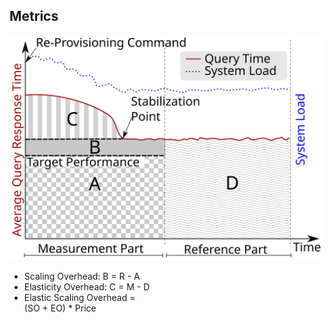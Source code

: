## Metrics

![Epoch](img/single_epoch.svg)
<!-- .element style="float: left; width: 500px; height: auto" -->

<div>
    <ul>
    <li class="fragment">Scaling Overhead: B = R - A</li>
    <li class="fragment">Elasticity Overhead: C = M - D</li>
    <li class="fragment">Elastic Scaling Overhead = <br /> (SO + EO) * Price</li>
    </ul>
    
</div>
<!-- .element style="float: right; width: 360px" -->